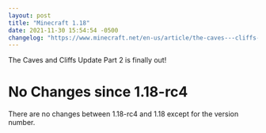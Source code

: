 ```yaml
---
layout: post
title: "Minecraft 1.18"
date: 2021-11-30 15:54:54 -0500
changelog: "https://www.minecraft.net/en-us/article/the-caves---cliffs-part-ii-update-here"
---
```


The Caves and Cliffs Update Part 2 is finally out!

# No Changes since 1.18-rc4

There are no changes between 1.18-rc4 and 1.18 except for the version number.

